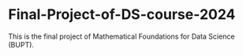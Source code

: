 # Final-Project-of-DS-course-2024
This is the final project of Mathematical Foundations for Data Science (BUPT).
